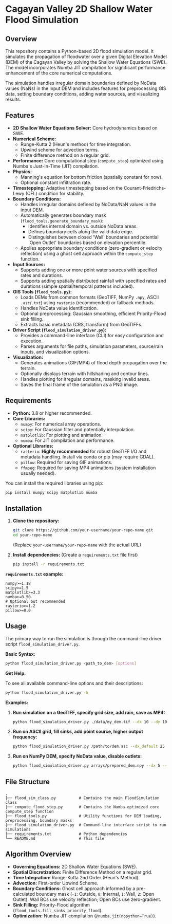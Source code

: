 # Cagayan Valley 2D Shallow Water Flood Simulation

## Overview

This repository contains a Python-based 2D flood simulation model. It simulates the propagation of floodwater over a given Digital Elevation Model (DEM) of the Cagayan Valley by solving the Shallow Water Equations (SWE). The model incorporates Numba JIT compilation for significant performance enhancement of the core numerical computations.

The simulation handles irregular domain boundaries defined by NoData values (NaNs) in the input DEM and includes features for preprocessing GIS data, setting boundary conditions, adding water sources, and visualizing results.

## Features

*   **2D Shallow Water Equations Solver:** Core hydrodynamics based on SWE.
*   **Numerical Scheme:**
    *   Runge-Kutta 2 (Heun's method) for time integration.
    *   Upwind scheme for advection terms.
    *   Finite difference method on a regular grid.
*   **Performance:** Core computational step (`compute_step`) optimized using Numba's Just-In-Time (JIT) compilation.
*   **Physics:**
    *   Manning's equation for bottom friction (spatially constant for now).
    *   Optional constant infiltration rate.
*   **Timestepping:** Adaptive timestepping based on the Courant-Friedrichs-Lewy (CFL) condition for stability.
*   **Boundary Conditions:**
    *   Handles irregular domains defined by NoData/NaN values in the input DEM.
    *   Automatically generates boundary mask (`flood_tools.generate_boundary_mask`):
        *   Identifies internal domain vs. outside NoData areas.
        *   Defines boundary cells along the valid data edge.
        *   Distinguishes between closed 'Wall' boundaries and potential 'Open Outlet' boundaries based on elevation percentile.
    *   Applies appropriate boundary conditions (zero-gradient or velocity reflection) using a ghost cell approach within the `compute_step` function.
*   **Input Sources:**
    *   Supports adding one or more point water sources with specified rates and durations.
    *   Supports adding spatially distributed rainfall with specified rates and durations (simple spatial/temporal patterns included).
*   **GIS Tools (`flood_tools.py`):**
    *   Loads DEMs from common formats (GeoTIFF, NumPy `.npy`, ASCII `.asc`/`.txt`) using `rasterio` (recommended) or fallback methods.
    *   Handles NoData value identification.
    *   Optional preprocessing: Gaussian smoothing, efficient Priority-Flood sink filling.
    *   Extracts basic metadata (CRS, transform) from GeoTIFFs.
*   **Driver Script (`flood_simulation_driver.py`):**
    *   Provides a command-line interface (CLI) for easy configuration and execution.
    *   Parses arguments for file paths, simulation parameters, source/rain inputs, and visualization options.
*   **Visualization:**
    *   Generates animations (GIF/MP4) of flood depth propagation over the terrain.
    *   Optionally displays terrain with hillshading and contour lines.
    *   Handles plotting for irregular domains, masking invalid areas.
    *   Saves the final frame of the simulation as a PNG image.

## Requirements

*   **Python:** 3.8 or higher recommended.
*   **Core Libraries:**
    *   `numpy`: For numerical array operations.
    *   `scipy`: For Gaussian filter and potentially interpolation.
    *   `matplotlib`: For plotting and animation.
    *   `numba`: For JIT compilation and performance.
*   **Optional Libraries:**
    *   `rasterio`: **Highly recommended** for robust GeoTIFF I/O and metadata handling. Install via conda or pip (may require GDAL).
    *   `pillow`: Required for saving GIF animations.
    *   `ffmpeg`: Required for saving MP4 animations (system installation usually needed).

You can install the required libraries using pip:
```bash
pip install numpy scipy matplotlib numba
```

## Installation

1.  **Clone the repository:**
    ```bash
    git clone https://github.com/your-username/your-repo-name.git
    cd your-repo-name
    ```
    (Replace `your-username/your-repo-name` with the actual URL)

2.  **Install dependencies:** (Create a `requirements.txt` file first)
    ```bash
    pip install -r requirements.txt
    ```

**`requirements.txt` example:**
```
numpy>=1.18
scipy>=1.5
matplotlib>=3.3
numba>=0.50
# Optional but recommended
rasterio>=1.2
pillow>=8.0
```

## Usage

The primary way to run the simulation is through the command-line driver script `flood_simulation_driver.py`.

**Basic Syntax:**

```bash
python flood_simulation_driver.py <path_to_dem> [options]
```

**Get Help:**

To see all available command-line options and their descriptions:
```bash
python flood_simulation_driver.py -h
```

**Examples:**

1.  **Run simulation on a GeoTIFF, specify grid size, add rain, save as MP4:**
    ```bash
    python flood_simulation_driver.py ./data/my_dem.tif --dx 10 --dy 10 --rain-rate-mmhr 40 --rain-duration 500 --manning 0.045 --steps 1000 -o output/flood_rain.mp4
    ```

2.  **Run on ASCII grid, fill sinks, add point source, higher output frequency:**
    ```bash
    python flood_simulation_driver.py /path/to/dem.asc --dx_default 25 --dy_default 25 --fill-sinks --source-row 150 --source-col 200 --source-rate 15 --steps 800 --output-freq 5 -o output/flood_source.gif
    ```

3.  **Run on NumPy DEM, specify NoData value, disable outlets:**
    ```bash
    python flood_simulation_driver.py arrays/prepared_dem.npy --dx 5 --dy 5 --nodata-value -9999 --outlet-percentile 100 --steps 400
    ```
## File Structure

```
.
├── flood_sim_class.py          # Contains the main FloodSimulation class
├── compute_flood_step.py       # Contains the Numba-optimized core compute_step function
├── flood_tools.py              # Utility functions for DEM loading, preprocessing, boundary masks
├── flood_simulation_driver.py  # Command-line interface script to run simulations
├── requirements.txt            # Python dependencies
└── README.md                   # This file
```

## Algorithm Overview
*   **Governing Equations:** 2D Shallow Water Equations (SWE).
*   **Spatial Discretization:** Finite Difference Method on a regular grid.
*   **Time Integration:** Runge-Kutta 2nd Order (Heun's Method).
*   **Advection:** First-order Upwind Scheme.
*   **Boundary Conditions:** Ghost cell approach informed by a pre-calculated boundary mask (`-1`: Outside, `0`: Internal, `1`: Wall, `2`: Open Outlet). Wall BCs use velocity reflection; Open BCs use zero-gradient.
*   **Sink Filling:** Priority-Flood algorithm (`flood_tools.fill_sinks_priority_flood`).
*   **Optimization:** Numba JIT compilation (`@numba.jit(nopython=True)`).
